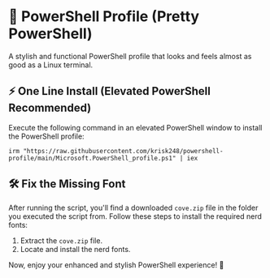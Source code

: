 # 🎨 PowerShell Profile (Pretty PowerShell)

A stylish and functional PowerShell profile that looks and feels almost as good as a Linux terminal.

## ⚡ One Line Install (Elevated PowerShell Recommended)

Execute the following command in an elevated PowerShell window to install the PowerShell profile:

```
irm "https://raw.githubusercontent.com/krisk248/powershell-profile/main/Microsoft.PowerShell_profile.ps1" | iex
```

## 🛠️ Fix the Missing Font

After running the script, you'll find a downloaded `cove.zip` file in the folder you executed the script from. Follow these steps to install the required nerd fonts:

1. Extract the `cove.zip` file.
2. Locate and install the nerd fonts.

Now, enjoy your enhanced and stylish PowerShell experience! 🚀
